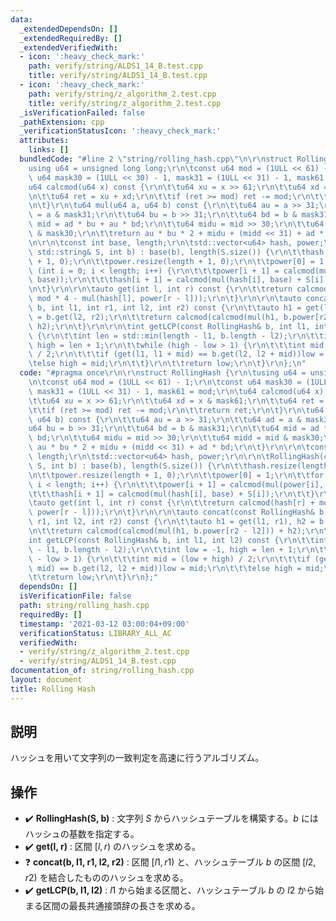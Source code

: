 ```yaml
---
data:
  _extendedDependsOn: []
  _extendedRequiredBy: []
  _extendedVerifiedWith:
  - icon: ':heavy_check_mark:'
    path: verify/string/ALDS1_14_B.test.cpp
    title: verify/string/ALDS1_14_B.test.cpp
  - icon: ':heavy_check_mark:'
    path: verify/string/z_algorithm_2.test.cpp
    title: verify/string/z_algorithm_2.test.cpp
  _isVerificationFailed: false
  _pathExtension: cpp
  _verificationStatusIcon: ':heavy_check_mark:'
  attributes:
    links: []
  bundledCode: "#line 2 \"string/rolling_hash.cpp\"\n\r\nstruct RollingHash {\r\n\t\
    using u64 = unsigned long long;\r\n\tconst u64 mod = (1ULL << 61) - 1;\r\n\tconst\
    \ u64 mask30 = (1ULL << 30) - 1, mask31 = (1ULL << 31) - 1, mask61 = mod;\r\n\t\
    u64 calcmod(u64 x) const {\r\n\t\tu64 xu = x >> 61;\r\n\t\tu64 xd = x & mask61;\r\
    \n\t\tu64 ret = xu + xd;\r\n\t\tif (ret >= mod) ret -= mod;\r\n\t\treturn ret;\r\
    \n\t}\r\n\tu64 mul(u64 a, u64 b) const {\r\n\t\tu64 au = a >> 31;\r\n\t\tu64 ad\
    \ = a & mask31;\r\n\t\tu64 bu = b >> 31;\r\n\t\tu64 bd = b & mask31;\r\n\t\tu64\
    \ mid = ad * bu + au * bd;\r\n\t\tu64 midu = mid >> 30;\r\n\t\tu64 midd = mid\
    \ & mask30;\r\n\t\treturn au * bu * 2 + midu + (midd << 31) + ad * bd;\r\n\t}\r\
    \n\r\n\tconst int base, length;\r\n\tstd::vector<u64> hash, power;\r\n\r\n\tRollingHash(const\
    \ std::string& S, int b) : base(b), length(S.size()) {\r\n\t\thash.resize(length\
    \ + 1, 0);\r\n\t\tpower.resize(length + 1, 0);\r\n\t\tpower[0] = 1;\r\n\t\tfor\
    \ (int i = 0; i < length; i++) {\r\n\t\t\tpower[i + 1] = calcmod(mul(power[i],\
    \ base));\r\n\t\t\thash[i + 1] = calcmod(mul(hash[i], base) + S[i]);\r\n\t\t}\r\
    \n\t}\r\n\r\n\tauto get(int l, int r) const {\r\n\t\treturn calcmod(hash[r] +\
    \ mod * 4 - mul(hash[l], power[r - l]));\r\n\t}\r\n\r\n\tauto concat(const RollingHash&\
    \ b, int l1, int r1, int l2, int r2) const {\r\n\t\tauto h1 = get(l1, r1), h2\
    \ = b.get(l2, r2);\r\n\t\treturn calcmod(calcmod(mul(h1, b.power[r2 - l2])) +\
    \ h2);\r\n\t}\r\n\r\n\tint getLCP(const RollingHash& b, int l1, int l2) const\
    \ {\r\n\t\tint len = std::min(length - l1, b.length - l2);\r\n\t\tint low = -1,\
    \ high = len + 1;\r\n\t\twhile (high - low > 1) {\r\n\t\t\tint mid = (low + high)\
    \ / 2;\r\n\t\t\tif (get(l1, l1 + mid) == b.get(l2, l2 + mid))low = mid;\r\n\t\t\
    \telse high = mid;\r\n\t\t}\r\n\t\treturn low;\r\n\t}\r\n};\n"
  code: "#pragma once\r\n\r\nstruct RollingHash {\r\n\tusing u64 = unsigned long long;\r\
    \n\tconst u64 mod = (1ULL << 61) - 1;\r\n\tconst u64 mask30 = (1ULL << 30) - 1,\
    \ mask31 = (1ULL << 31) - 1, mask61 = mod;\r\n\tu64 calcmod(u64 x) const {\r\n\
    \t\tu64 xu = x >> 61;\r\n\t\tu64 xd = x & mask61;\r\n\t\tu64 ret = xu + xd;\r\n\
    \t\tif (ret >= mod) ret -= mod;\r\n\t\treturn ret;\r\n\t}\r\n\tu64 mul(u64 a,\
    \ u64 b) const {\r\n\t\tu64 au = a >> 31;\r\n\t\tu64 ad = a & mask31;\r\n\t\t\
    u64 bu = b >> 31;\r\n\t\tu64 bd = b & mask31;\r\n\t\tu64 mid = ad * bu + au *\
    \ bd;\r\n\t\tu64 midu = mid >> 30;\r\n\t\tu64 midd = mid & mask30;\r\n\t\treturn\
    \ au * bu * 2 + midu + (midd << 31) + ad * bd;\r\n\t}\r\n\r\n\tconst int base,\
    \ length;\r\n\tstd::vector<u64> hash, power;\r\n\r\n\tRollingHash(const std::string&\
    \ S, int b) : base(b), length(S.size()) {\r\n\t\thash.resize(length + 1, 0);\r\
    \n\t\tpower.resize(length + 1, 0);\r\n\t\tpower[0] = 1;\r\n\t\tfor (int i = 0;\
    \ i < length; i++) {\r\n\t\t\tpower[i + 1] = calcmod(mul(power[i], base));\r\n\
    \t\t\thash[i + 1] = calcmod(mul(hash[i], base) + S[i]);\r\n\t\t}\r\n\t}\r\n\r\n\
    \tauto get(int l, int r) const {\r\n\t\treturn calcmod(hash[r] + mod * 4 - mul(hash[l],\
    \ power[r - l]));\r\n\t}\r\n\r\n\tauto concat(const RollingHash& b, int l1, int\
    \ r1, int l2, int r2) const {\r\n\t\tauto h1 = get(l1, r1), h2 = b.get(l2, r2);\r\
    \n\t\treturn calcmod(calcmod(mul(h1, b.power[r2 - l2])) + h2);\r\n\t}\r\n\r\n\t\
    int getLCP(const RollingHash& b, int l1, int l2) const {\r\n\t\tint len = std::min(length\
    \ - l1, b.length - l2);\r\n\t\tint low = -1, high = len + 1;\r\n\t\twhile (high\
    \ - low > 1) {\r\n\t\t\tint mid = (low + high) / 2;\r\n\t\t\tif (get(l1, l1 +\
    \ mid) == b.get(l2, l2 + mid))low = mid;\r\n\t\t\telse high = mid;\r\n\t\t}\r\n\
    \t\treturn low;\r\n\t}\r\n};"
  dependsOn: []
  isVerificationFile: false
  path: string/rolling_hash.cpp
  requiredBy: []
  timestamp: '2021-03-12 03:00:04+09:00'
  verificationStatus: LIBRARY_ALL_AC
  verifiedWith:
  - verify/string/z_algorithm_2.test.cpp
  - verify/string/ALDS1_14_B.test.cpp
documentation_of: string/rolling_hash.cpp
layout: document
title: Rolling Hash
---
```


## 説明
ハッシュを用いて文字列の一致判定を高速に行うアルゴリズム。

## 操作
- :heavy_check_mark: **RollingHash(S, b)** : 文字列 $S$ からハッシュテーブルを構築する。$b$ にはハッシュの基数を指定する。
- :heavy_check_mark: **get(l, r)** : 区間 $[l,r)$ のハッシュを求める。
- :question: **concat(b, l1, r1, l2, r2)** : 区間 $[l1,r1)$ と、ハッシュテーブル $b$ の区間 $[l2,r2)$ を結合したもののハッシュを求める。
- :heavy_check_mark: **getLCP(b, l1, l2)** : $l1$ から始まる区間と、ハッシュテーブル $b$ の $l2$ から始まる区間の最長共通接頭辞の長さを求める。